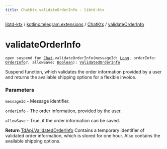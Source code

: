 ```yaml
---
title: ChatKtx.validateOrderInfo - libtd-ktx
---
```


[libtd-ktx](../../index.html) / [kotlinx.telegram.extensions](../index.html) / [ChatKtx](index.html) / [validateOrderInfo](./validate-order-info.html)

# validateOrderInfo

`open suspend fun `[`Chat`](https://tdlibx.github.io/td/docs/org/drinkless/td/libcore/telegram/TdApi.Chat.html)`.validateOrderInfo(messageId: `[`Long`](https://kotlinlang.org/api/latest/jvm/stdlib/kotlin/-long/index.html)`, orderInfo: `[`OrderInfo`](https://tdlibx.github.io/td/docs/org/drinkless/td/libcore/telegram/TdApi.OrderInfo.html)`?, allowSave: `[`Boolean`](https://kotlinlang.org/api/latest/jvm/stdlib/kotlin/-boolean/index.html)`): `[`ValidatedOrderInfo`](https://tdlibx.github.io/td/docs/org/drinkless/td/libcore/telegram/TdApi.ValidatedOrderInfo.html)

Suspend function, which validates the order information provided by a user and returns the
available shipping options for a flexible invoice.

### Parameters

`messageId` - Message identifier.

`orderInfo` - The order information, provided by the user.

`allowSave` - True, if the order information can be saved.

**Return**
[TdApi.ValidatedOrderInfo](https://tdlibx.github.io/td/docs/org/drinkless/td/libcore/telegram/TdApi.ValidatedOrderInfo.html) Contains a temporary identifier of validated order
information, which is stored for one hour. Also contains the available shipping options.

